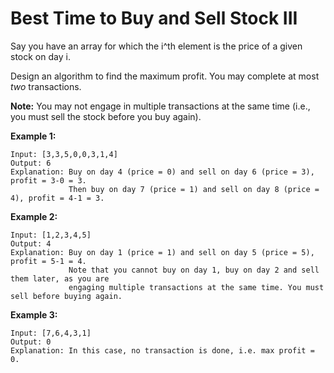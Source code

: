 # Best Time to Buy and Sell Stock III

Say you have an array for which the i^th element is the price of a given stock on day i.

Design an algorithm to find the maximum profit. You may complete at most _two_ transactions.

__Note:__ You may not engage in multiple transactions at the same time (i.e., you must sell the stock before you buy again).

__Example 1:__

```
Input: [3,3,5,0,0,3,1,4]
Output: 6
Explanation: Buy on day 4 (price = 0) and sell on day 6 (price = 3), profit = 3-0 = 3.
             Then buy on day 7 (price = 1) and sell on day 8 (price = 4), profit = 4-1 = 3.
```

__Example 2:__

```
Input: [1,2,3,4,5]
Output: 4
Explanation: Buy on day 1 (price = 1) and sell on day 5 (price = 5), profit = 5-1 = 4.
             Note that you cannot buy on day 1, buy on day 2 and sell them later, as you are
             engaging multiple transactions at the same time. You must sell before buying again.
```

__Example 3:__

```
Input: [7,6,4,3,1]
Output: 0
Explanation: In this case, no transaction is done, i.e. max profit = 0.
```